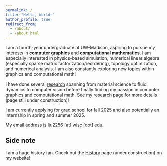 ```yaml
---
permalink: /
title: "Hello, World~"
author_profile: true
redirect_from:
  - /about/
  - /about.html
---
```


I am a fourth-year undergraduate at UW-Madison, aspiring to pursue my
 interests in
 **computer graphics** and **computational mathematics**. I am especially
 interested in physics-based simulation, numerical linear algebra
 (especially sparse matrix factorization/reordering), topology optimization, and numerical analysis. I am also constantly exploring new
 topics within graphics and computational math!

I have done several [research](https://AlexisL321.github.io/research/)
spanning from material science to fluid dynamics to computer vision before
finally finding my passion in computer graphics and computational math. See my [research
 page](https://AlexisL321.github.io/research/) for more details (page still under construction)!

I am currently applying for grad school for fall 2025 and also potentially an
 internship in spring and summer 2025.

My email address is liu2256 [at] wisc [dot] edu.

## Side note

I am a huge history fan. Check out the
[History](https://AlexisL321.github.io/history/) page (under
construction) on my website!
